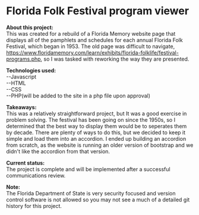 # Florida Folk Festival program viewer
<b>About this project:</b><br/> 
This was created for a rebuild of a Florida Memory website page that displays all of the pamphlets and schedules for each annual Florida Folk Festival, which began in 1953. The old page was difficult to navigate, <a>https://www.floridamemory.com/learn/exhibits/florida-folklife/festival-programs.php<a/>, so I was tasked with reworking the way they are presented.

<b>Technologies used:</b><br/> 
--Javascript<br/>
--HTML<br/>
--CSS<br/>
--PHP(will be added to the site in a php file upon approval)<br/>

<b>Takeaways:</b><br/> 
This was a relatively straightforward project, but It was a good exercise in problem solving. The festival has been going on since the 1950s, so I determined that the best way to display them would be to seperates them by decade. There are plenty of ways to do this, but we decided to keep it simple and load them into an accordion. I ended up building an accordion from scratch, as the website is running an older version of bootstrap and we didn't like the accordion from that version. 

<b>Current status:</b><br/> 
The project is complete and will be implemented after a successful communications review. 

<b>Note:</b><br/> 
The Florida Department of State is very security focused and version control software is not allowed so you may not see a much of a detailed git history for this project.

